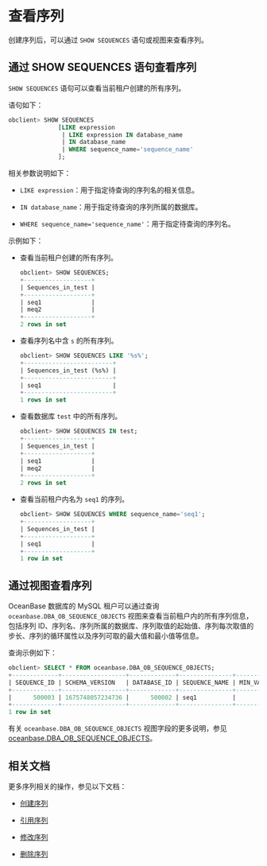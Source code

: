 # 查看序列

创建序列后，可以通过 `SHOW SEQUENCES` 语句或视图来查看序列。

## 通过 SHOW SEQUENCES 语句查看序列

`SHOW SEQUENCES` 语句可以查看当前租户创建的所有序列。

语句如下：

```sql
obclient> SHOW SEQUENCES 
              [LIKE expression
               | LIKE expression IN database_name
               | IN database_name
               | WHERE sequence_name='sequence_name'
              ];
```

相关参数说明如下：

* `LIKE expression`：用于指定待查询的序列名的相关信息。

* `IN database_name`：用于指定待查询的序列所属的数据库。

* `WHERE sequence_name='sequence_name'`：用于指定待查询的序列名。

示例如下：

* 查看当前租户创建的所有序列。

  ```sql
  obclient> SHOW SEQUENCES;
  +-------------------+
  | Sequences_in_test |
  +-------------------+
  | seq1              |
  | meq2              |
  +-------------------+
  2 rows in set
  ```

* 查看序列名中含 `s` 的所有序列。

  ```sql
  obclient> SHOW SEQUENCES LIKE '%s%';
  +-------------------------+
  | Sequences_in_test (%s%) |
  +-------------------------+
  | seq1                    |
  +-------------------------+
  1 rows in set
  ```

* 查看数据库 `test` 中的所有序列。

  ```sql
  obclient> SHOW SEQUENCES IN test;
  +-------------------+
  | Sequences_in_test |
  +-------------------+
  | seq1              |
  | meq2              |
  +-------------------+
  2 rows in set
  ```

* 查看当前租户内名为 `seq1` 的序列。

  ```sql
  obclient> SHOW SEQUENCES WHERE sequence_name='seq1';
  +-------------------+
  | Sequences_in_test |
  +-------------------+
  | seq1              |
  +-------------------+
  1 row in set
  ```

## 通过视图查看序列

OceanBase 数据库的 MySQL 租户可以通过查询 `oceanbase.DBA_OB_SEQUENCE_OBJECTS` 视图来查看当前租户内的所有序列信息，包括序列 ID、序列名、序列所属的数据库、序列取值的起始值、序列每次取值的步长、序列的循环属性以及序列可取的最大值和最小值等信息。

查询示例如下：

```sql
obclient> SELECT * FROM oceanbase.DBA_OB_SEQUENCE_OBJECTS;
+-------------+------------------+-------------+---------------+-----------+-----------+--------------+------------+------------+------------+------------+---------------------+
| SEQUENCE_ID | SCHEMA_VERSION   | DATABASE_ID | SEQUENCE_NAME | MIN_VALUE | MAX_VALUE | INCREMENT_BY | START_WITH | CACHE_SIZE | ORDER_FLAG | CYCLE_FLAG | IS_SYSTEM_GENERATED |
+-------------+------------------+-------------+---------------+-----------+-----------+--------------+------------+------------+------------+------------+---------------------+
|      500003 | 1675748057234736 |      500002 | seq1          |         1 |        10 |            2 |          1 |         30 |          0 |          0 |                   0 |
+-------------+------------------+-------------+---------------+-----------+-----------+--------------+------------+------------+------------+------------+---------------------+
1 row in set
```

有关 `oceanbase.DBA_OB_SEQUENCE_OBJECTS` 视图字段的更多说明，参见 [oceanbase.DBA_OB_SEQUENCE_OBJECTS](../../../700.system-views/400.system-view-of-mysql-mode/200.dictionary-view-of-mysql-mode/6800.oceanbase-dba_ob_sequence_objects-of-mysql-mode.md)。

## 相关文档

更多序列相关的操作，参见以下文档：

* [创建序列](../700.manage-sequence-of-mysql-mode/100.create-a-sequence-of-mysql-mode.md)

* [引用序列](../700.manage-sequence-of-mysql-mode/300.use-a-sequence-of-mysql-mode.md)

* [修改序列](../700.manage-sequence-of-mysql-mode/400.modify-a-sequence-of-mysql-mode.md)

* [删除序列](../700.manage-sequence-of-mysql-mode/500.delete-a-squence-of-mysql-mode.md)
